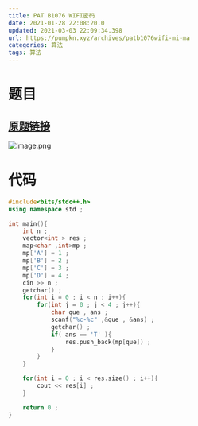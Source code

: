 ```yaml
---
title: PAT B1076 WIFI密码
date: 2021-01-28 22:08:20.0
updated: 2021-03-03 22:09:34.398
url: https://pumpkn.xyz/archives/patb1076wifi-mi-ma
categories: 算法
tags: 算法
---
```


# 题目
##  [原题链接](https://pintia.cn/problem-sets/994805260223102976/problems/994805262622244864)
![image.png](https://pumpkn.xyz/upload/2021/03/image-5cefc840b58d45b88dcbd50c7885c1a4.png)
# 代码
```c++
#include<bits/stdc++.h>
using namespace std ;

int main(){
    int n ;
    vector<int > res ;
    map<char ,int>mp ;
    mp['A'] = 1 ;
    mp['B'] = 2 ;
    mp['C'] = 3 ;
    mp['D'] = 4 ;
    cin >> n ;
    getchar() ;
    for(int i = 0 ; i < n ; i++){
        for(int j = 0 ; j < 4 ; j++){
            char que , ans ;
            scanf("%c-%c" ,&que , &ans) ;
            getchar() ;
            if( ans == 'T' ){
                res.push_back(mp[que]) ;
            }
        }
    }

    for(int i = 0 ; i < res.size() ; i++){
        cout << res[i] ;
    }

    return 0 ;
}

```